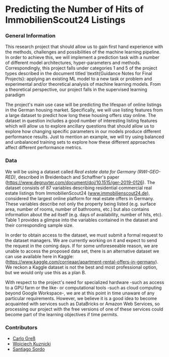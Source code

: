 # Predicting the Number of Hits of ImmobilienScout24 Listings

### General Information 

This research project that should allow us to gain first hand experience with the methods, challenges and possibilities of the machine learning pipeline. In order to achieve this, we will implement a prediction task with a number of different model architectures, hyper-parameters and methods. Correspondingly, this project falls under categories 1 and 5 of the project types described in the document titled \textit{Guidance Notes for Final Projects}: applying an existing ML model to a new task or problem and experimental and/or theoretical analysis of machine learning models. From a theoretical perspective, our project falls in the supervised learning paradigm

The project's main use case will be predicting the lifespan of online listings in the German housing market. Specifically, we will use listing features from a large dataset to predict how long these housing offers stay online. The dataset in question includes a good number of interesting listing features which will allow us to explore ancillary questions that should allow us to explore how changing specific parameters in our models produce different performance results. Just to mention an example, we will try using balanced and unbalanced training sets to explore how these different approaches affect different performance metrics.

### Data

We will be using a dataset called _Real estate data for Germany (RWI-GEO-RED)_, described in Breidenbach and Schaffner's paper (https://www.degruyter.com/document/doi/10.1515/ger-2019-0126). The dataset consists of 87 variables describing residential commercial real estate listings from ImmobilienScout24 (www.immobilienscout24.de), considered the largest online platform for real estate offers in Germany. These variables describe not only the property being listed (e.g. surface area, number of rooms, number of bathrooms, etc.) but also contains information about the ad itself (e.g. days of availability, number of hits, etc). Table 1 provides a glimpse into the variables contained in the dataset and their corresponding sample size.

In order to obtain access to the dataset, we must submit a formal request to the dataset managers. We are currently working on it and expect to send the request in the coming days. If for some unforeseeable reason, we are unable to access the proposed data set, there is an alternative dataset we can use available here in Kaggle: (https://www.kaggle.com/corrieaar/apartment-rental-offers-in-germany). We reckon a Kaggle dataset is not the best and most professional option, but we would only use this as a plan B.

With respect to the project's need for specialized hardware -such as access to a GPU farm or the like- or computational tools -such as cloud computing beyond Google Workspace-, we are at this point in time unaware of any particular requirements. However, we believe it is a good idea to become acquainted with services such as DataBricks or Amazon Web Services, so processing our project with the free versions of one of these services could become part of the learning objectives if time permits.

### Contributors

- [Carlo Greß](https://github.com/carlo-gress)
- [Wojciech Kuznicki](https://github.com/wkuznicki)
- [Santiago Sordo](https://github.com/odros)

